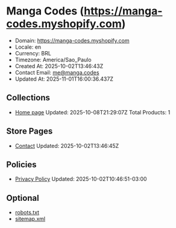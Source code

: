 # Manga Codes (https://manga-codes.myshopify.com)

- Domain: https://manga-codes.myshopify.com
- Locale: en
- Currency: BRL
- Timezone: America/Sao_Paulo
- Created At: 2025-10-02T13:46:43Z
- Contact Email: me@manga.codes
- Updated At: 2025-11-01T16:00:36.437Z

## Collections

- [Home page](https://manga-codes.myshopify.com/collections/frontpage)
  Updated: 2025-10-08T21:29:07Z
  Total Products: 1

## Store Pages

- [Contact](https://manga-codes.myshopify.com/pages/contact)
  Updated: 2025-10-02T13:46:45Z

## Policies

- [Privacy Policy](https://manga-codes.myshopify.com/policies/privacy-policy)
  Updated: 2025-10-02T10:46:51-03:00

## Optional

- [robots.txt](https://manga-codes.myshopify.com/robots.txt)
- [sitemap.xml](https://manga-codes.myshopify.com/sitemap.xml)
